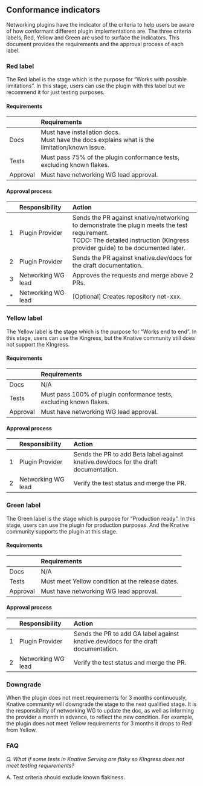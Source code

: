 ## Conformance indicators

Networking plugins have the indicator of the criteria to help users be aware of how conformant different plugin implementations are.
The three criteria labels, Red, Yellow and Green are used to surface the indicators.
This document provides the requirements and the approval process of each label.

### Red label

The Red label is the stage which is the purpose for “Works with possible limitations”.
In this stage, users can use the plugin with this label but we recommend it for just testing purposes.

#### Requirements

|           |  Requirements                                                                                   |
| --------- | :---------------------------------------------------------------------------------------------- |
|  Docs     | Must have installation docs.<br>Must have the docs explains what is the limitation/known issue. |
|  Tests    | Must pass 75% of the plugin conformance tests, excluding known flakes.                          |
|  Approval | Must have networking WG lead approval.                                                          |


#### Approval process

|   |  Responsibility    | Action                                                                                                                                                                             |
| - | :----------------- | :--------------------------------------------------------------------------------------------------------------------------------------------------------------------------------- |
| 1 | Plugin Provider    | Sends the PR against knative/networking to demonstrate the plugin meets the test requirement.<br> TODO: The detailed instruction (KIngress provider guide) to be documented later. |
| 2 | Plugin Provider    | Sends the PR against knative.dev/docs for the draft documentation.                                                                                                                 |
| 3 | Networking WG lead | Approves the requests and merge above 2 PRs.                                                                                                                                       |
| * | Networking WG lead | [Optional] Creates repository net-xxx.                                                                                                                                             |

### Yellow label

The Yellow label is the stage which is the purpose for “Works end to end”.
In this stage, users can use the Kingress, but the Knative community still does not support the KIngress.

#### Requirements

|           |  Requirements                                                                                   |
| --------- | :---------------------------------------------------------------------------------------------- |
|  Docs     | N/A                                                                                             |
|  Tests    | Must pass 100% of plugin conformance tests, excluding known flakes.                             |
|  Approval | Must have networking WG lead approval.                                                          |

#### Approval process

|   |  Responsibility    | Action                                                                                      |
| - | :----------------- | :------------------------------------------------------------------------------------------ |
| 1 | Plugin Provider    | Sends the PR to add Beta label against knative.dev/docs for the draft documentation.        |
| 2 | Networking WG lead | Verify the test status and merge the PR.                                                    |

### Green label

The Green label is the stage which is purpose for “Production ready”.
In this stage, users can use the plugin for production purposes. And the Knative community supports the plugin at this stage.

#### Requirements

|           |  Requirements                                                                                   |
| --------- | :---------------------------------------------------------------------------------------------- |
|  Docs     | N/A                                                                                             |
|  Tests    | Must meet Yellow condition at the release dates.                                                |
|  Approval | Must have networking WG lead approval.                                                          |


#### Approval process

|   |  Responsibility    | Action                                                                             |
| - | :----------------- | :----------------------------------------------------------------------------------|
| 1 | Plugin Provider    | Sends the PR to add GA label against knative.dev/docs for the draft documentation. |
| 2 | Networking WG lead | Verify the test status and merge the PR.                                           |

### Downgrade

When the plugin does not meet requirements for 3 months continuously, Knative community will downgrade the stage to the next qualified stage.
It is the responsibility of networking WG to update the doc, as well as informing the provider a month in advance, to reflect the new condition.
For example, the plugin does not meet Yellow requirements for 3 months it drops to Red from Yellow.

### FAQ

_Q. What if some tests in Knative Serving are flaky so KIngress does not meet testing requirements?_

A. Test criteria should exclude known flakiness.
